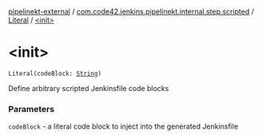 [pipelinekt-external](../../index.md) / [com.code42.jenkins.pipelinekt.internal.step.scripted](../index.md) / [Literal](index.md) / [&lt;init&gt;](./-init-.md)

# &lt;init&gt;

`Literal(codeBlock: `[`String`](https://kotlinlang.org/api/latest/jvm/stdlib/kotlin/-string/index.html)`)`

Define arbitrary scripted Jenkinsfile code blocks

### Parameters

`codeBlock` - a literal code block to inject into the generated Jenkinsfile